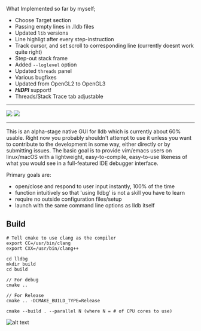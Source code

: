 What Implemented so far by myself;

* Choose Target section
* Passing empty lines in .lldb files
* Updated `lib` versions
* Line highligt after every step-instruction
* Track cursor, and set scroll to corresponding line (currently doesnt work quite right)
* Step-out stack frame
* Added `--loglevel` option
* Updated `threads` panel
* Various bugfixes
* Updated from OpenGL2 to OpenGL3
* ***HiDPI*** support!
* Threads/Stack Trace tab adjustable

---

![](https://github.com/yigithanyigit/lldbg/workflows/build-linux/badge.svg) ![](https://github.com/yigithanyigit/lldbg/workflows/build-macos/badge.svg)

---
This is an alpha-stage native GUI for lldb which is currently about 60% usable.
Right now you probably shouldn't attempt to use it unless you want to contribute to the development in some way, either directly or by submitting issues.
The basic goal is to provide vim/emacs users on linux/macOS with a lightweight, easy-to-compile, easy-to-use likeness of what you would see in a full-featured IDE debugger interface.

Primary goals are:
* open/close and respond to user input instantly, 100% of the time
* function intuitively so that 'using lldbg' is not a skill you have to learn
* require no outside configuration files/setup
* launch with the same command line options as lldb itself

## Build

```
# Tell cmake to use clang as the compiler
export CC=/usr/bin/clang
export CXX=/usr/bin/clang++

cd lldbg
mkdir build
cd build

// For debug
cmake ..

// For Release
cmake .. -DCMAKE_BUILD_TYPE=Release

cmake --build . --parallel N (where N = # of CPU cores to use)
```

![alt text](https://raw.githubusercontent.com/zmeadows/lldbg/master/screenshot.png)
